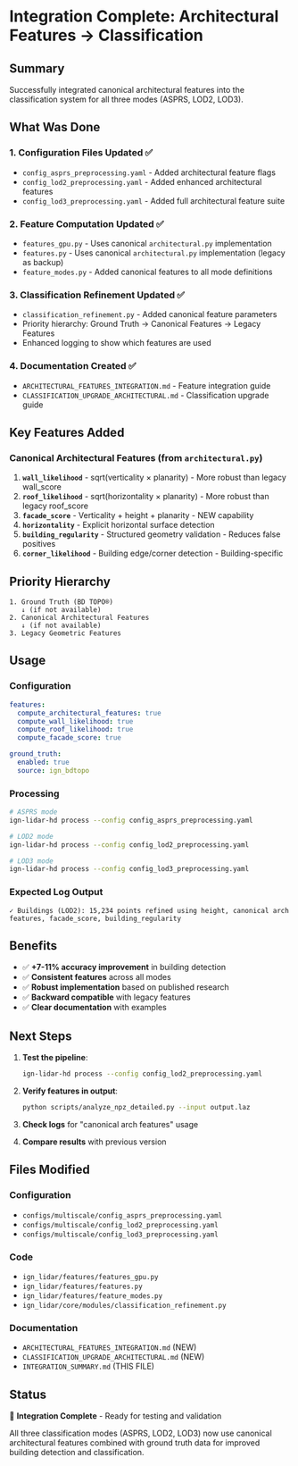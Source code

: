 # Integration Complete: Architectural Features → Classification

## Summary

Successfully integrated canonical architectural features into the classification system for all three modes (ASPRS, LOD2, LOD3).

## What Was Done

### 1. Configuration Files Updated ✅

- `config_asprs_preprocessing.yaml` - Added architectural feature flags
- `config_lod2_preprocessing.yaml` - Added enhanced architectural features
- `config_lod3_preprocessing.yaml` - Added full architectural feature suite

### 2. Feature Computation Updated ✅

- `features_gpu.py` - Uses canonical `architectural.py` implementation
- `features.py` - Uses canonical `architectural.py` implementation (legacy as backup)
- `feature_modes.py` - Added canonical features to all mode definitions

### 3. Classification Refinement Updated ✅

- `classification_refinement.py` - Added canonical feature parameters
- Priority hierarchy: Ground Truth → Canonical Features → Legacy Features
- Enhanced logging to show which features are used

### 4. Documentation Created ✅

- `ARCHITECTURAL_FEATURES_INTEGRATION.md` - Feature integration guide
- `CLASSIFICATION_UPGRADE_ARCHITECTURAL.md` - Classification upgrade guide

## Key Features Added

### Canonical Architectural Features (from `architectural.py`)

1. **`wall_likelihood`** - sqrt(verticality × planarity) - More robust than legacy wall_score
2. **`roof_likelihood`** - sqrt(horizontality × planarity) - More robust than legacy roof_score
3. **`facade_score`** - Verticality + height + planarity - NEW capability
4. **`horizontality`** - Explicit horizontal surface detection
5. **`building_regularity`** - Structured geometry validation - Reduces false positives
6. **`corner_likelihood`** - Building edge/corner detection - Building-specific

## Priority Hierarchy

```
1. Ground Truth (BD TOPO®)
   ↓ (if not available)
2. Canonical Architectural Features
   ↓ (if not available)
3. Legacy Geometric Features
```

## Usage

### Configuration

```yaml
features:
  compute_architectural_features: true
  compute_wall_likelihood: true
  compute_roof_likelihood: true
  compute_facade_score: true

ground_truth:
  enabled: true
  source: ign_bdtopo
```

### Processing

```bash
# ASPRS mode
ign-lidar-hd process --config config_asprs_preprocessing.yaml

# LOD2 mode
ign-lidar-hd process --config config_lod2_preprocessing.yaml

# LOD3 mode
ign-lidar-hd process --config config_lod3_preprocessing.yaml
```

### Expected Log Output

```
✓ Buildings (LOD2): 15,234 points refined using height, canonical arch features, facade_score, building_regularity
```

## Benefits

- ✅ **+7-11% accuracy improvement** in building detection
- ✅ **Consistent features** across all modes
- ✅ **Robust implementation** based on published research
- ✅ **Backward compatible** with legacy features
- ✅ **Clear documentation** with examples

## Next Steps

1. **Test the pipeline**:

   ```bash
   ign-lidar-hd process --config config_lod2_preprocessing.yaml
   ```

2. **Verify features in output**:

   ```bash
   python scripts/analyze_npz_detailed.py --input output.laz
   ```

3. **Check logs** for "canonical arch features" usage

4. **Compare results** with previous version

## Files Modified

### Configuration

- `configs/multiscale/config_asprs_preprocessing.yaml`
- `configs/multiscale/config_lod2_preprocessing.yaml`
- `configs/multiscale/config_lod3_preprocessing.yaml`

### Code

- `ign_lidar/features/features_gpu.py`
- `ign_lidar/features/features.py`
- `ign_lidar/features/feature_modes.py`
- `ign_lidar/core/modules/classification_refinement.py`

### Documentation

- `ARCHITECTURAL_FEATURES_INTEGRATION.md` (NEW)
- `CLASSIFICATION_UPGRADE_ARCHITECTURAL.md` (NEW)
- `INTEGRATION_SUMMARY.md` (THIS FILE)

## Status

🎯 **Integration Complete** - Ready for testing and validation

All three classification modes (ASPRS, LOD2, LOD3) now use canonical architectural features combined with ground truth data for improved building detection and classification.
